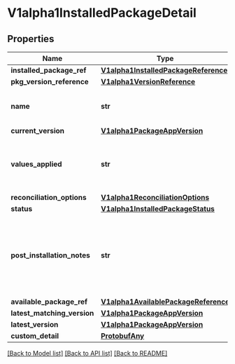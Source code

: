 # V1alpha1InstalledPackageDetail

## Properties
Name | Type | Description | Notes
------------ | ------------- | ------------- | -------------
**installed_package_ref** | [**V1alpha1InstalledPackageReference**](V1alpha1InstalledPackageReference.md) |  | [optional] 
**pkg_version_reference** | [**V1alpha1VersionReference**](V1alpha1VersionReference.md) |  | [optional] 
**name** | **str** | The name given to the installed package | [optional] 
**current_version** | [**V1alpha1PackageAppVersion**](V1alpha1PackageAppVersion.md) |  | [optional] 
**values_applied** | **str** | The values applied currently for the installed package. | [optional] 
**reconciliation_options** | [**V1alpha1ReconciliationOptions**](V1alpha1ReconciliationOptions.md) |  | [optional] 
**status** | [**V1alpha1InstalledPackageStatus**](V1alpha1InstalledPackageStatus.md) |  | [optional] 
**post_installation_notes** | **str** | Optional notes generated by package and intended for the user post installation. | [optional] 
**available_package_ref** | [**V1alpha1AvailablePackageReference**](V1alpha1AvailablePackageReference.md) |  | [optional] 
**latest_matching_version** | [**V1alpha1PackageAppVersion**](V1alpha1PackageAppVersion.md) |  | [optional] 
**latest_version** | [**V1alpha1PackageAppVersion**](V1alpha1PackageAppVersion.md) |  | [optional] 
**custom_detail** | [**ProtobufAny**](ProtobufAny.md) |  | [optional] 

[[Back to Model list]](../README.md#documentation-for-models) [[Back to API list]](../README.md#documentation-for-api-endpoints) [[Back to README]](../README.md)

